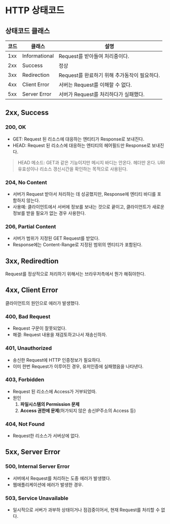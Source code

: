 # HTTP 상태코드

## 상태코드 클래스

| 코드 | 클래스 | 설명 | 
|---|---|---|
| 1xx | Informational | Request를 받아들여 처리중이다. |
| 2xx | Success | 정상 |
| 3xx | Redirection | Request를 완료하기 위해 추가동작이 필요하다. |
| 4xx | Client Error | 서버는 Request를 이해할 수 없다. |
| 5xx | Server Error | 서버가 Request를 처리하다가 실패했다. |

## 2xx, Success

### 200, OK

- GET: Request 된 리소스에 대응하는 엔티티가 Response로 보내진다.
- HEAD: Request 된 리소스에 대응하는 엔티티의 헤어필드만 Response로 보내진다.

> HEAD 메소드: GET과 같은 기능이지만 메시지 바디는 안온다. 헤더만 온다. URI 유효성이나 리소스 갱신시간을 확인하는 목적으로 사용된다.

### 204, No Content

- 서버가 Request 받아서 처리하는 데 성공했지만, Response에 엔티티 바디를 포함하지 않는다. 
- 사용예: 클라이언트에서 서버에 정보를 보내는 것으로 끝이고, 클라이언트가 새로운 정보를 받을 필요가 없는 경우 사용한다.

### 206, Partial Content

- 서버가 범위가 지정된 GET Request를 받았다.
- Response에는 Content-Range로 지정된 범위의 엔티티가 포함된다.

## 3xx, Rediredtion

Request를 정상적으로 처리하기 위해서는 브라우저측에서 뭔가 해줘야한다.

## 4xx, Client Error

클라이언트의 원인으로 에러가 발생했다.

### 400, Bad Request

- Request 구문이 잘못되었다. 
- 해결: Request 내용을 재검토하고나서 재송신하자.

### 401, Unauthorized

- 송신한 Request에 HTTP 인증정보가 필요하다.
- 이미 한번 Request가 이루어진 경우, 유저인증에 실패했음을 나타낸다.

### 403, Forbidden

- Request 된 리소스에 Access가 거부되었따.
- 원인
	1. **파일시스템의 Permission 문제**
	2. **Access 권한에 문제**(허가되지 않은 송신IP주소의 Access 등)

### 404, Not Found

- Request한 리소스가 서버상에 없다.

## 5xx, Server Error

### 500, Internal Server Error

- 서버에서 Request를 처리하는 도중 에러가 발생했다.
- 웹애플리케이션에 에러가 발생한 경우.

### 503, Service Unavailable

- 일시적으로 서버가 과부하 상태이거나 점검중이어서, 현재 Request를 처리할 수 없다.